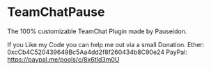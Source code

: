 # TeamChatPause
The 100% customizable TeamChat Plugin made by Pauseidon.

If you Like my Code you can help me out via a small Donation.
Ether: 0xcCb4C520439649Bc5Aa4dd2f8f260434b8C90e24
PayPal: https://paypal.me/pools/c/8x6tId3m0U
